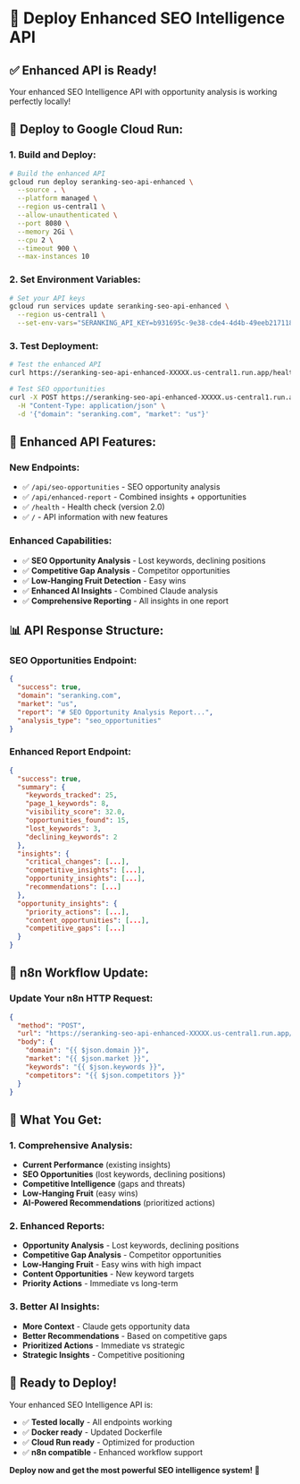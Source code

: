 # 🚀 Deploy Enhanced SEO Intelligence API

## ✅ **Enhanced API is Ready!**

Your enhanced SEO Intelligence API with opportunity analysis is working perfectly locally!

## 🚀 **Deploy to Google Cloud Run:**

### **1. Build and Deploy:**
```bash
# Build the enhanced API
gcloud run deploy seranking-seo-api-enhanced \
  --source . \
  --platform managed \
  --region us-central1 \
  --allow-unauthenticated \
  --port 8080 \
  --memory 2Gi \
  --cpu 2 \
  --timeout 900 \
  --max-instances 10
```

### **2. Set Environment Variables:**
```bash
# Set your API keys
gcloud run services update seranking-seo-api-enhanced \
  --region us-central1 \
  --set-env-vars="SERANKING_API_KEY=b931695c-9e38-cde4-4d4b-49eeb217118f,ANTHROPIC_API_KEY=your_claude_key"
```

### **3. Test Deployment:**
```bash
# Test the enhanced API
curl https://seranking-seo-api-enhanced-XXXXX.us-central1.run.app/health

# Test SEO opportunities
curl -X POST https://seranking-seo-api-enhanced-XXXXX.us-central1.run.app/api/seo-opportunities \
  -H "Content-Type: application/json" \
  -d '{"domain": "seranking.com", "market": "us"}'
```

## 🎯 **Enhanced API Features:**

### **New Endpoints:**
- ✅ `/api/seo-opportunities` - SEO opportunity analysis
- ✅ `/api/enhanced-report` - Combined insights + opportunities
- ✅ `/health` - Health check (version 2.0)
- ✅ `/` - API information with new features

### **Enhanced Capabilities:**
- ✅ **SEO Opportunity Analysis** - Lost keywords, declining positions
- ✅ **Competitive Gap Analysis** - Competitor opportunities
- ✅ **Low-Hanging Fruit Detection** - Easy wins
- ✅ **Enhanced AI Insights** - Combined Claude analysis
- ✅ **Comprehensive Reporting** - All insights in one report

## 📊 **API Response Structure:**

### **SEO Opportunities Endpoint:**
```json
{
  "success": true,
  "domain": "seranking.com",
  "market": "us",
  "report": "# SEO Opportunity Analysis Report...",
  "analysis_type": "seo_opportunities"
}
```

### **Enhanced Report Endpoint:**
```json
{
  "success": true,
  "summary": {
    "keywords_tracked": 25,
    "page_1_keywords": 8,
    "visibility_score": 32.0,
    "opportunities_found": 15,
    "lost_keywords": 3,
    "declining_keywords": 2
  },
  "insights": {
    "critical_changes": [...],
    "competitive_insights": [...],
    "opportunity_insights": [...],
    "recommendations": [...]
  },
  "opportunity_insights": {
    "priority_actions": [...],
    "content_opportunities": [...],
    "competitive_gaps": [...]
  }
}
```

## 🔧 **n8n Workflow Update:**

### **Update Your n8n HTTP Request:**
```json
{
  "method": "POST",
  "url": "https://seranking-seo-api-enhanced-XXXXX.us-central1.run.app/api/enhanced-report",
  "body": {
    "domain": "{{ $json.domain }}",
    "market": "{{ $json.market }}",
    "keywords": "{{ $json.keywords }}",
    "competitors": "{{ $json.competitors }}"
  }
}
```

## 🎯 **What You Get:**

### **1. Comprehensive Analysis:**
- **Current Performance** (existing insights)
- **SEO Opportunities** (lost keywords, declining positions)
- **Competitive Intelligence** (gaps and threats)
- **Low-Hanging Fruit** (easy wins)
- **AI-Powered Recommendations** (prioritized actions)

### **2. Enhanced Reports:**
- **Opportunity Analysis** - Lost keywords, declining positions
- **Competitive Gap Analysis** - Competitor opportunities
- **Low-Hanging Fruit** - Easy wins with high impact
- **Content Opportunities** - New keyword targets
- **Priority Actions** - Immediate vs long-term

### **3. Better AI Insights:**
- **More Context** - Claude gets opportunity data
- **Better Recommendations** - Based on competitive gaps
- **Prioritized Actions** - Immediate vs strategic
- **Strategic Insights** - Competitive positioning

## 🚀 **Ready to Deploy!**

Your enhanced SEO Intelligence API is:
- ✅ **Tested locally** - All endpoints working
- ✅ **Docker ready** - Updated Dockerfile
- ✅ **Cloud Run ready** - Optimized for production
- ✅ **n8n compatible** - Enhanced workflow support

**Deploy now and get the most powerful SEO intelligence system!** 🎯

